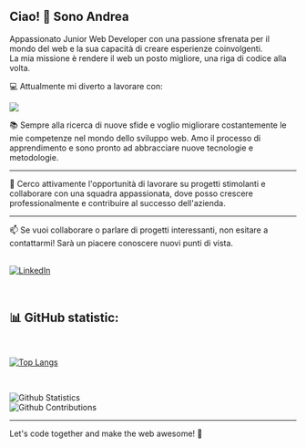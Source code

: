 ## Ciao! 👋 Sono Andrea

Appassionato Junior Web Developer con una passione sfrenata per il mondo del web e la sua capacità di creare esperienze coinvolgenti. <br>
La mia missione è rendere il web un posto migliore, una riga di codice alla volta.

💻 Attualmente mi diverto a lavorare con:

<p align="left">
  <a href="https://skillicons.dev">
    <img src="https://skillicons.dev/icons?i=html,css,js,ts,scss,bootstrap,tailwind,vue,php,laravel,figma,postman&perline=8" />
  </a>
</p>


📚 Sempre alla ricerca di nuove sfide e voglio migliorare costantemente le mie competenze nel mondo dello sviluppo web. Amo il processo di apprendimento e sono pronto ad abbracciare nuove tecnologie e metodologie.
<hr>
🌱 Cerco attivamente l'opportunità di lavorare su progetti stimolanti e collaborare con una squadra appassionata, dove posso crescere professionalmente e contribuire al successo dell'azienda.
<hr>
📫 Se vuoi collaborare o parlare di progetti interessanti, non esitare a contattarmi! Sarà un piacere conoscere nuovi punti di vista.
<br>
<br>

[![LinkedIn](https://img.shields.io/badge/linkedin-%230077B5.svg?style=for-the-badge&logo=linkedin&logoColor=white)](https://www.linkedin.com/in/andreaghidara/)

<br>

## 📊 GitHub statistic:
<br>

[![Top Langs](https://github-readme-stats.vercel.app/api/top-langs?username=andreaghidara&layout=compact&theme=midnight-purple)](https://github.com/anuraghazra/github-readme-stats)

<br>

![Github Statistics](https://github-readme-stats.vercel.app/api/?username=andreaghidara&count_private=true&show_icons=true&theme=dark&hide_border=false) <br>
![Github Contributions](https://github-readme-streak-stats.herokuapp.com/?user=andreaghidara&hide_border=false&theme=dark) <br>


---

Let's code together and make the web awesome! 🚀
